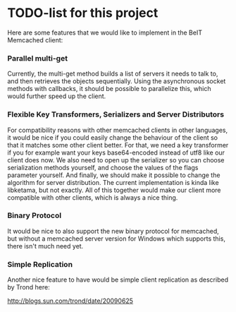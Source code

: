 # TODO-list for this project #

Here are some features that we would like to implement in the BeIT Memcached client:

### Parallel multi-get ###

Currently, the multi-get method builds a list of servers it needs to talk to, and then retrieves the objects sequentially. Using the asynchronous socket methods with callbacks, it should be possible to parallelize this, which would further speed up the client.

### Flexible Key Transformers, Serializers and Server Distributors ###

For compatibility reasons with other memcached clients in other languages, it would be nice if you could easily change the behaviour of the client so that it matches some other client better. For that, we need a key transformer if you for example want your keys base64-encoded instead of utf8 like our client does now. We also need to open up the serializer so you can choose serialization methods yourself, and choose the values of the flags parameter yourself. And finally, we should make it possible to change the algorithm for server distribution. The current implementation is kinda like libketama, but not exactly. All of this together would make our client more compatible with other clients, which is always a nice thing.

### Binary Protocol ###

It would be nice to also support the new binary protocol for memcached, but without a memcached server version for Windows which supports this, there isn't much need yet.

### Simple Replication ###

Another nice feature to have would be simple client replication as described by Trond here:

http://blogs.sun.com/trond/date/20090625
